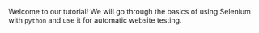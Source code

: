Welcome to our tutorial! We will go through the basics of using Selenium with `python` and use it for automatic website testing.